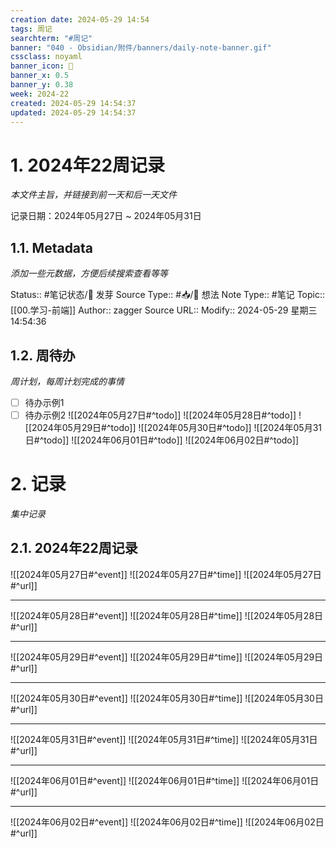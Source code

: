 ```yaml
---
creation date: 2024-05-29 14:54
tags: 周记
searchterm: "#周记"
banner: "040 - Obsidian/附件/banners/daily-note-banner.gif"
cssclass: noyaml
banner_icon: 💌
banner_x: 0.5
banner_y: 0.38
week: 2024-22
created: 2024-05-29 14:54:37
updated: 2024-05-29 14:54:37
---
```


# 1. 2024年22周记录

_本文件主旨，并链接到前一天和后一天文件_

记录日期：2024年05月27日 ~ 2024年05月31日

## 1.1. Metadata

_添加一些元数据，方便后续搜索查看等等_

Status:: #笔记状态/🌱 发芽
Source Type:: #📥/💭 想法 
Note Type:: #笔记
Topic:: [[00.学习-前端]]
Author:: zagger
Source URL::
Modify:: 2024-05-29 星期三 14:54:36

## 1.2. 周待办

_周计划，每周计划完成的事情_

- [ ] 待办示例1
- [ ] 待办示例2
![[2024年05月27日#^todo]] 
![[2024年05月28日#^todo]] 
![[2024年05月29日#^todo]] 
![[2024年05月30日#^todo]] 
![[2024年05月31日#^todo]] 
![[2024年06月01日#^todo]] 
![[2024年06月02日#^todo]] 

# 2. 记录

_集中记录_

## 2.1. 2024年22周记录
![[2024年05月27日#^event]] 
![[2024年05月27日#^time]] 
![[2024年05月27日#^url]] 

---

![[2024年05月28日#^event]] 
![[2024年05月28日#^time]] 
![[2024年05月28日#^url]] 

---

![[2024年05月29日#^event]] 
![[2024年05月29日#^time]] 
![[2024年05月29日#^url]] 

---

![[2024年05月30日#^event]] 
![[2024年05月30日#^time]] 
![[2024年05月30日#^url]] 

---

![[2024年05月31日#^event]] 
![[2024年05月31日#^time]] 
![[2024年05月31日#^url]] 

---

![[2024年06月01日#^event]] 
![[2024年06月01日#^time]] 
![[2024年06月01日#^url]] 

---

![[2024年06月02日#^event]] 
![[2024年06月02日#^time]] 
![[2024年06月02日#^url]] 

